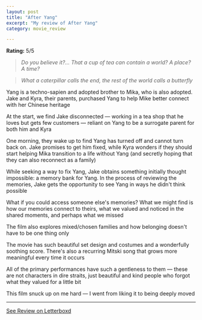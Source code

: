 ```yaml
---
layout: post
title: "After Yang"
excerpt: "My review of After Yang"
category: movie_review

---
```


**Rating:** 5/5

<blockquote><i>Do you believe it?... That a cup of tea can contain a world? A place? A time?</i></blockquote><blockquote><i>What a caterpillar calls the end, the rest of the world calls a butterfly</i></blockquote>Yang is a techno-sapien and adopted brother to Mika, who is also adopted. Jake and Kyra, their parents, purchased Yang to help Mike better connect with her Chinese heritage

At the start, we find Jake disconnected — working in a tea shop that he loves but gets few customers — reliant on Yang to be a surrogate parent for both him and Kyra

One morning, they wake up to find Yang has turned off and cannot turn back on. Jake promises to get him fixed, while Kyra wonders if they should start helping Mika transition to a life without Yang (and secretly hoping that they can also reconnect as a family)

While seeking a way to fix Yang, Jake obtains something initially thought impossible: a memory bank for Yang. In the process of reviewing the memories, Jake gets the opportunity to see Yang in ways he didn't think possible

What if you could access someone else's memories? What we might find is how our memories connect to theirs, what we valued and noticed in the shared moments, and perhaps what we missed

The film also explores mixed/chosen families and how belonging doesn't have to be one thing only

The movie has such beautiful set design and costumes and a wonderfully soothing score. There's also a recurring Mitski song that grows more meaningful every time it occurs

All of the primary performances have such a gentleness to them — these are not characters in dire straits, just beautiful and kind people who forgot what they valued for a little bit

This film snuck up on me hard — I went from liking it to being deeply moved

<hr>

[See Review on Letterboxd](https://boxd.it/4Vg42d)
